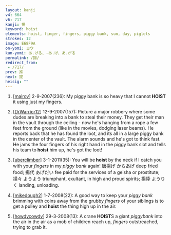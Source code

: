 ```yaml
---
layout: kanji
v4: 664
v6: 717
kanji: 揚
keyword: hoist
elements: hoist, finger, fingers, piggy bank, sun, day, piglets
strokes: 12
image: E68F9A
on-yomi: ヨウ
kun-yomi: あ.げる、-あ.げ、あ.がる
permalink: /揚/
redirect_from:
 - /717/
prev: 推
next: 提
heisig: ""
---
```


1) [<a href="http://kanji.koohii.com/profile/mairov">mairov</a>] 2-9-2007(236): My piggy bank is so heavy that I cannot<strong> HOIST</strong> it using just my fingers.

2) [<a href="http://kanji.koohii.com/profile/DrWarrior12">DrWarrior12</a>] 12-9-2007(157): Picture a major robbery where some dudes are breaking into a bank to steal their money. They get their man in the vault through the ceiling - now he&#039;s hanging from a rope a few feet from the ground (like in the movies, dodging laser beams). He reports back that he has found the loot, and its all in a large piggy bank in the center of the vault. The alarm sounds and he&#039;s got to think fast. He jams the four fingers of his right hand in the piggy bank slot and tells his team to<strong> hoist</strong> him up, he&#039;s got the loot!

3) [<a href="http://kanji.koohii.com/profile/uberclimber">uberclimber</a>] 3-1-2011(35): You will be<strong> hoist</strong> by the neck if I catch you with your <em>fingers</em> in my <em>piggy bank</em> again! 唐揚げ からあげ deep fried food; 揚代 あげだい fee paid for the services of a geisha or prostitute; 揚々 ようよう triumphant, exultant, in high and proud spirits; 揚陸 ようりく landing, unloading.

4) [<a href="http://kanji.koohii.com/profile/mikedough2">mikedough2</a>] 1-7-2008(22): A good way to keep your <em>piggy bank</em> brimming with coins away from the grubby <em>fingers</em> of your siblings is to get a pulley and<strong> hoist</strong> the thing high up in the air.

5) [<a href="http://kanji.koohii.com/profile/howdycowdy">howdycowdy</a>] 29-3-2008(13): A crane<strong> HOIST</strong>S a giant <em>piggybank</em> into the air in the air as a mob of children reach up, <em>fingers</em> outstreached, trying to grab it.

